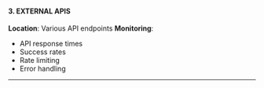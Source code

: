 #### 3. EXTERNAL APIS
**Location**: Various API endpoints
**Monitoring**:
- API response times
- Success rates
- Rate limiting
- Error handling

---
